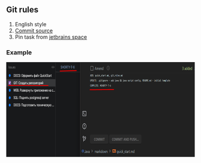 ## Git rules
1) English style
2) [Commit source](https://github.com/BaggerFast/ItManuals/blob/main/git/commits.md)
3) Pin task from [jetbrains space](https://baggerteam.jetbrains.space/)

### Example
<img src="../Assets/CommitTemplate.png" width="752" height="254" alt="preview"/>
